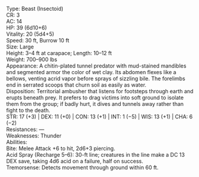 Type: Beast (Insectoid)  
CR: 3  
AC: 14  
HP: 39 (6d10+6)  
Vitality: 20 (5d4+5)  
Speed: 30 ft, Burrow 10 ft  
Size: Large  
Height: 3–4 ft at carapace; Length: 10–12 ft  
Weight: 700–900 lbs  
Appearance: A chitin-plated tunnel predator with mud-stained mandibles and segmented armor the color of wet clay. Its abdomen flexes like a bellows, venting acrid vapor before sprays of sizzling bile. The forelimbs end in serrated scoops that churn soil as easily as water.  
Disposition: Territorial ambusher that listens for footsteps through earth and erupts beneath prey. It prefers to drag victims into soft ground to isolate them from the group; if badly hurt, it dives and tunnels away rather than fight to the death.  
STR: 17 (+3) | DEX: 11 (+0) | CON: 13 (+1) | INT: 1 (−5) | WIS: 13 (+1) | CHA: 6 (−2)  
Resistances: —  
Weaknesses: Thunder  
Abilities:  
Bite: Melee Attack +6 to hit, 2d6+3 piercing.  
Acid Spray (Recharge 5–6): 30-ft line; creatures in the line make a DC 13 DEX save, taking 4d6 acid on a failure, half on success.  
Tremorsense: Detects movement through ground within 60 ft.